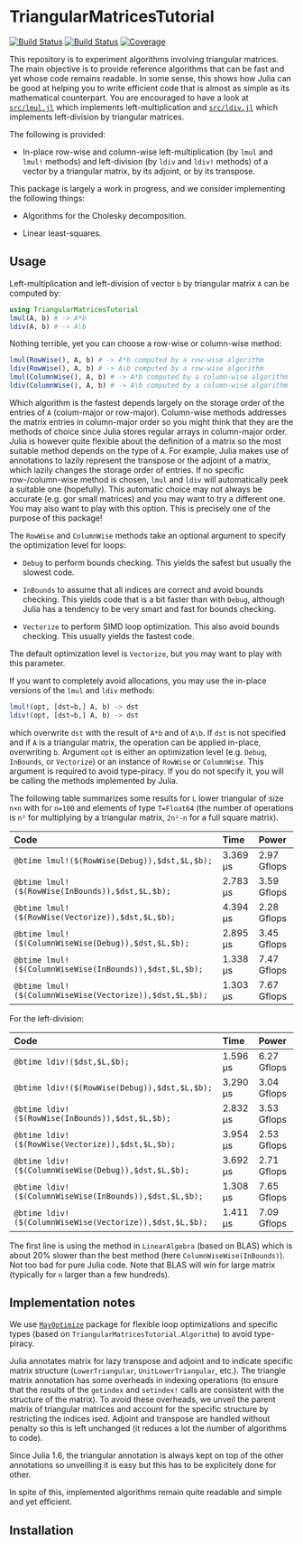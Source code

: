 # TriangularMatricesTutorial

[![Build Status](https://github.com/emmt/TriangularMatricesTutorial.jl/actions/workflows/CI.yml/badge.svg?branch=main)](https://github.com/emmt/TriangularMatricesTutorial.jl/actions/workflows/CI.yml?query=branch%3Amain)
[![Build Status](https://ci.appveyor.com/api/projects/status/github/emmt/TriangularMatricesTutorial.jl?svg=true)](https://ci.appveyor.com/project/emmt/TriangularMatricesTutorial-jl)
[![Coverage](https://codecov.io/gh/emmt/TriangularMatricesTutorial.jl/branch/main/graph/badge.svg)](https://codecov.io/gh/emmt/TriangularMatricesTutorial.jl)

This repository is to experiment algorithms involving triangular matrices.  The
main objective is to provide reference algorithms that can be fast and yet
whose code remains readable.  In some sense, this shows how Julia can be good
at helping you to write efficient code that is almost as simple as its
mathematical counterpart.  You are encouraged to have a look at
[`src/lmul.jl`](src/lmul.jl) which implements left-multiplication and
[`src/ldiv.jl`](src/ldiv.jl) which implements left-division by triangular
matrices.

The following is provided:

- In-place row-wise and column-wise left-multiplication (by `lmul` and `lmul!`
  methods) and left-division (by `ldiv` and `ldiv!` methods) of a vector by a
  triangular matrix, by its adjoint, or by its transpose.

This package is largely a work in progress, and we consider implementing the
following things:

- Algorithms for the Cholesky decomposition.

- Linear least-squares.


## Usage

Left-multiplication and left-division of vector `b` by triangular matrix `A`
can be computed by:

```julia
using TriangularMatricesTutorial
lmul(A, b) # -> A*b
ldiv(A, b) # -> A\b
```

Nothing terrible, yet you can choose a row-wise or column-wise method:

```julia
lmul(RowWise(), A, b) # -> A*b computed by a row-wise algorithm
ldiv(RowWise(), A, b) # -> A\b computed by a row-wise algorithm
lmul(ColumnWise(), A, b) # -> A*b computed by a column-wise algorithm
ldiv(ColumnWise(), A, b) # -> A\b computed by a column-wise algorithm
```

Which algorithm is the fastest depends largely on the storage order of the
entries of `A` (colum-major or row-major).  Column-wise methods addresses the
matrix entries in column-major order so you might think that they are the
methods of choice since Julia stores regular arrays in column-major order.
Julia is however quite flexible about the definition of a matrix so the most
suitable method depends on the type of `A`.  For example, Julia makes use of
annotations to lazily represent the transpose or the adjoint of a matrix, which
lazily changes the storage order of entries.  If no specific row-/column-wise
method is chosen, `lmul` and `ldiv` will automatically peek a suitable one
(hopefully).  This automatic choice may not always be accurate (e.g. gor small
matrices) and you may want to try a different one.  You may also want to play
with this option.  This is precisely one of the purpose of this package!

The `RowWise` and `ColumnWise` methods take an optional argument to specify the
optimization level for loops:

- `Debug` to perform bounds checking.  This yields the safest but usually
  the slowest code.

- `InBounds` to assume that all indices are correct and avoid bounds checking.
  This yields code that is a bit faster than with `Debug`, although Julia has a
  tendency to be very smart and fast for bounds checking.

- `Vectorize` to perform SIMD loop optimization.  This also avoid bounds
  checking.  This usually yields the fastest code.

The default optimization level is `Vectorize`, but you may want to play with
this parameter.

If you want to completely avoid allocations, you may use the in-place versions
of the `lmul` and `ldiv` methods:

```julia
lmul!(opt, [dst=b,] A, b) -> dst
ldiv!(opt, [dst=b,] A, b) -> dst
```

which overwrite `dst` with the result of `A*b` and of `A\b`.  If `dst` is not
specified and if `A` is a triangular matrix, the operation can be applied
in-place, overwriting `b`.  Argument `opt` is either an optimization level
(e.g. `Debug`, `InBounds`, or `Vectorize`) or an instance of `RowWise` or
`ColumnWise`.  This argument is required to avoid type-piracy.  If you do not
specify it, you will be calling the methods implemented by Julia.

The following table summarizes some results for `L` lower triangular of size
`n×n` with for `n=100` and elements of type `T=Float64` (the number of
operations is `n²` for multiplying by a triangular matrix, `2n²-n` for a full
square matrix).

| Code                                                     | Time     | Power       |
|:---------------------------------------------------------|:---------|:------------|
| `@btime lmul!($(RowWise(Debug)),$dst,$L,$b);`            | 3.369 μs | 2.97 Gflops |
| `@btime lmul!($(RowWise(InBounds)),$dst,$L,$b);`         | 2.783 μs | 3.59 Gflops |
| `@btime lmul!($(RowWise(Vectorize)),$dst,$L,$b);`        | 4.394 μs | 2.28 Gflops |
| `@btime lmul!($(ColumnWiseWise(Debug)),$dst,$L,$b);`     | 2.895 μs | 3.45 Gflops |
| `@btime lmul!($(ColumnWiseWise(InBounds)),$dst,$L,$b);`  | 1.338 μs | 7.47 Gflops |
| `@btime lmul!($(ColumnWiseWise(Vectorize)),$dst,$L,$b);` | 1.303 μs | 7.67 Gflops |

For the left-division:

| Code                                                     | Time     | Power       |
|:---------------------------------------------------------|:---------|:------------|
| `@btime ldiv!($dst,$L,$b);`                              | 1.596 μs | 6.27 Gflops |
| `@btime ldiv!($(RowWise(Debug)),$dst,$L,$b);`            | 3.290 μs | 3.04 Gflops |
| `@btime ldiv!($(RowWise(InBounds)),$dst,$L,$b);`         | 2.832 μs | 3.53 Gflops |
| `@btime ldiv!($(RowWise(Vectorize)),$dst,$L,$b);`        | 3.954 μs | 2.53 Gflops |
| `@btime ldiv!($(ColumnWiseWise(Debug)),$dst,$L,$b);`     | 3.692 μs | 2.71 Gflops |
| `@btime ldiv!($(ColumnWiseWise(InBounds)),$dst,$L,$b);`  | 1.308 μs | 7.65 Gflops |
| `@btime ldiv!($(ColumnWiseWise(Vectorize)),$dst,$L,$b);` | 1.411 μs | 7.09 Gflops |

The first line is using the method in `LinearAlgebra` (based on BLAS) which is
about 20% slower than the best method (here `ColumnWiseWise(InBounds)`).  Not
too bad for pure Julia code.  Note that BLAS will win for large matrix
(typically for `n` larger than a few hundreds).


## Implementation notes

We use [`MayOptimize`]() package for flexible loop optimizations and specific
types (based on `TriangularMatricesTutorial.Algorithm`) to avoid type-piracy.

Julia annotates matrix for lazy transpose and adjoint and to indicate specific
matrix structure (`LowerTriangular`, `UnitLowerTriangular`, etc.).  The
triangle matrix annotation has some overheads in indexing operations (to ensure
that the results of the `getindex` and `setindex!` calls are consistent with
the structure of the matrix).  To avoid these overheads, we unveil the parent
matrix of triangular matrices and account for the specific structure by
restricting the indices ised.  Adjoint and transpose are handled without
penalty so this is left unchanged (it reduces a lot the number of algorithms to
code).

Since Julia 1.6, the triangular annotation is always kept on top of the other
annotations so unveilling it is easy but this has to be explicitely done for
other.

In spite of this, implemented algorithms remain quite readable and simple and
yet efficient.

## Installation
